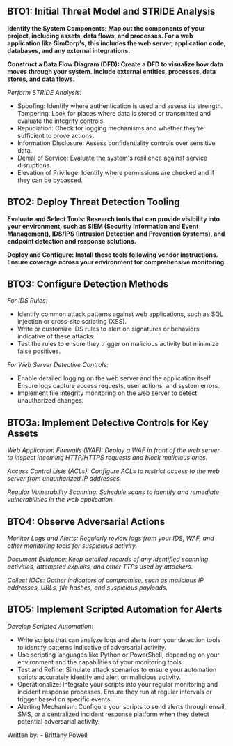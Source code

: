 ## BTO1: Initial Threat Model and STRIDE Analysis

**Identify the System Components: Map out the components of your project, including assets, data flows, and processes. For a web application like SimCorp's, this includes the web server, application code, databases, and any external integrations.**

**Construct a Data Flow Diagram (DFD): Create a DFD to visualize how data moves through your system. Include external entities, processes, data stores, and data flows.**

*Perform STRIDE Analysis:*
- Spoofing: Identify where authentication is used and assess its strength.
Tampering: Look for places where data is stored or transmitted and evaluate the integrity controls.
- Repudiation: Check for logging mechanisms and whether they're sufficient to prove actions.
- Information Disclosure: Assess confidentiality controls over sensitive data.
- Denial of Service: Evaluate the system's resilience against service disruptions.
- Elevation of Privilege: Identify where permissions are checked and if they can be bypassed.

## BTO2: Deploy Threat Detection Tooling

**Evaluate and Select Tools: Research tools that can provide visibility into your environment, such as SIEM (Security Information and Event Management), IDS/IPS (Intrusion Detection and Prevention Systems), and endpoint detection and response solutions.**

**Deploy and Configure: Install these tools following vendor instructions. Ensure coverage across your environment for comprehensive monitoring.**

## BTO3: Configure Detection Methods
*For IDS Rules:*

- Identify common attack patterns against web applications, such as SQL injection or cross-site scripting (XSS).
- Write or customize IDS rules to alert on signatures or behaviors indicative of these attacks.
- Test the rules to ensure they trigger on malicious activity but minimize false positives.

*For Web Server Detective Controls:*

- Enable detailed logging on the web server and the application itself. Ensure logs capture access requests, user actions, and system errors.
- Implement file integrity monitoring on the web server to detect unauthorized changes.

## BTO3a: Implement Detective Controls for Key Assets

*Web Application Firewalls (WAF): Deploy a WAF in front of the web server to inspect incoming HTTP/HTTPS requests and block malicious ones.*

*Access Control Lists (ACLs): Configure ACLs to restrict access to the web server from unauthorized IP addresses.*

*Regular Vulnerability Scanning: Schedule scans to identify and remediate vulnerabilities in the web application.*

## BTO4: Observe Adversarial Actions
*Monitor Logs and Alerts: Regularly review logs from your IDS, WAF, and other monitoring tools for suspicious activity.*

*Document Evidence: Keep detailed records of any identified scanning activities, attempted exploits, and other TTPs used by attackers.*

*Collect IOCs: Gather indicators of compromise, such as malicious IP addresses, URLs, file hashes, and suspicious payloads.*
## BTO5: Implement Scripted Automation for Alerts
*Develop Scripted Automation:*

- Write scripts that can analyze logs and alerts from your detection tools to identify patterns indicative of adversarial activity.
- Use scripting languages like Python or PowerShell, depending on your environment and the capabilities of your monitoring tools.
- Test and Refine: Simulate attack scenarios to ensure your automation scripts accurately identify and alert on malicious activity.
- Operationalize: Integrate your scripts into your regular monitoring and incident response processes. Ensure they run at regular intervals or trigger based on specific events.
- Alerting Mechanism: Configure your scripts to send alerts through email, SMS, or a centralized incident response platform when they detect potential adversarial activity.

Written by: - [Brittany Powell](https://github.com/Bmjohnson87)